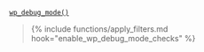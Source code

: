 <p><code><a href="https://developer.wordpress.org/reference/functions/wp_debug_mode/">wp_debug_mode()</a></code></p>

<blockquote>

{% include functions/apply_filters.md hook="enable_wp_debug_mode_checks" %}

</blockquote>